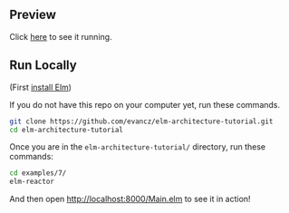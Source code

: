 ## Preview

Click [here](http://evancz.github.io/elm-architecture-tutorial/examples/7) to see it running.


## Run Locally

(First [install Elm](http://elm-lang.org/install))

If you do not have this repo on your computer yet, run these commands.

```bash
git clone https://github.com/evancz/elm-architecture-tutorial.git
cd elm-architecture-tutorial
```

Once you are in the `elm-architecture-tutorial/` directory, run these commands:

```bash
cd examples/7/
elm-reactor
```

And then open [http://localhost:8000/Main.elm](http://localhost:8000/Main.elm) to see it in action!

